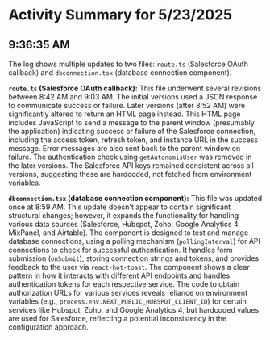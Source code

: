 # Activity Summary for 5/23/2025

## 9:36:35 AM
The log shows multiple updates to two files: `route.ts` (Salesforce OAuth callback) and `dbconnection.tsx` (database connection component).

**`route.ts` (Salesforce OAuth callback):**  This file underwent several revisions between 8:42 AM and 9:03 AM.  The initial versions used a JSON response to communicate success or failure.  Later versions (after 8:52 AM) were significantly altered to return an HTML page instead. This HTML page includes JavaScript to send a message to the parent window (presumably the application) indicating success or failure of the Salesforce connection, including the access token, refresh token, and instance URL in the success message. Error messages are also sent back to the parent window on failure.  The authentication check using `getAutonomisUser` was removed in the later versions.  The Salesforce API keys remained consistent across all versions, suggesting these are hardcoded, not fetched from environment variables.


**`dbconnection.tsx` (database connection component):** This file was updated once at 8:59 AM. This update doesn't appear to contain significant structural changes; however, it expands the functionality for handling various data sources (Salesforce, Hubspot, Zoho, Google Analytics 4, MixPanel, and Airtable). The component is designed to test and manage database connections, using a polling mechanism (`pollingInterval`) for API connections to check for successful authentication. It handles form submission (`onSubmit`), storing connection strings and tokens, and provides feedback to the user via `react-hot-toast`. The component shows a clear pattern in how it interacts with different API endpoints and handles authentication tokens for each respective service.  The code to obtain authorization URLs for various services reveals reliance on environment variables (e.g., `process.env.NEXT_PUBLIC_HUBSPOT_CLIENT_ID`) for certain services like Hubspot, Zoho, and Google Analytics 4, but hardcoded values are used for Salesforce, reflecting a potential inconsistency in the configuration approach.

